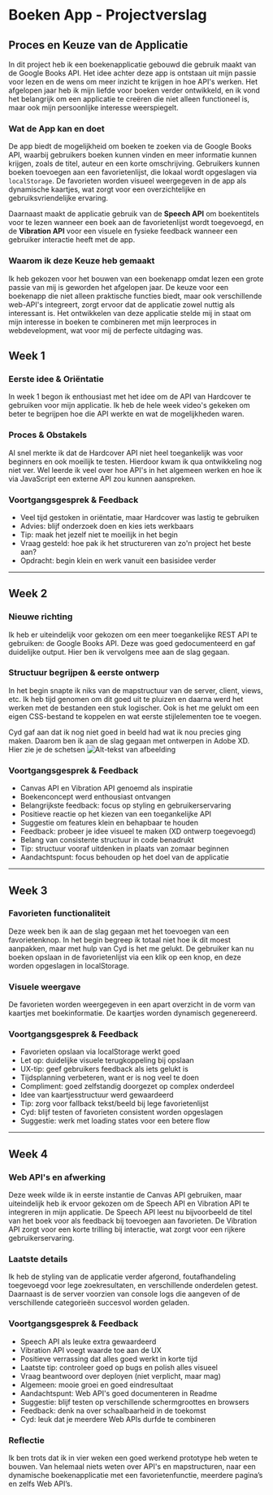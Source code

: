 # Boeken App - Projectverslag

## Proces en Keuze van de Applicatie

In dit project heb ik een boekenapplicatie gebouwd die gebruik maakt van de Google Books API. Het idee achter deze app is ontstaan uit mijn passie voor lezen en de wens om meer inzicht te krijgen in hoe API's werken. Het afgelopen jaar heb ik mijn liefde voor boeken verder ontwikkeld, en ik vond het belangrijk om een applicatie te creëren die niet alleen functioneel is, maar ook mijn persoonlijke interesse weerspiegelt.

### Wat de App kan en doet
De app biedt de mogelijkheid om boeken te zoeken via de Google Books API, waarbij gebruikers boeken kunnen vinden en meer informatie kunnen krijgen, zoals de titel, auteur en een korte omschrijving. Gebruikers kunnen boeken toevoegen aan een favorietenlijst, die lokaal wordt opgeslagen via `localStorage`. De favorieten worden visueel weergegeven in de app als dynamische kaartjes, wat zorgt voor een overzichtelijke en gebruiksvriendelijke ervaring. 

Daarnaast maakt de applicatie gebruik van de **Speech API** om boekentitels voor te lezen wanneer een boek aan de favorietenlijst wordt toegevoegd, en de **Vibration API** voor een visuele en fysieke feedback wanneer een gebruiker interactie heeft met de app. 

### Waarom ik deze Keuze heb gemaakt
Ik heb gekozen voor het bouwen van een boekenapp omdat lezen een grote passie van mij is geworden het afgelopen jaar. De keuze voor een boekenapp die niet alleen praktische functies biedt, maar ook verschillende web-API's integreert, zorgt ervoor dat de applicatie zowel nuttig als interessant is. Het ontwikkelen van deze applicatie stelde mij in staat om mijn interesse in boeken te combineren met mijn leerproces in webdevelopment, wat voor mij de perfecte uitdaging was.


## Week 1

### Eerste idee & Oriëntatie
In week 1 begon ik enthousiast met het idee om de API van Hardcover te gebruiken voor mijn applicatie. Ik heb de hele week video's gekeken om beter te begrijpen hoe die API werkte en wat de mogelijkheden waren.

### Proces & Obstakels
Al snel merkte ik dat de Hardcover API niet heel toegankelijk was voor beginners en ook moeilijk te testen. Hierdoor kwam ik qua ontwikkeling nog niet ver. Wel leerde ik veel over hoe API's in het algemeen werken en hoe ik via JavaScript een externe API zou kunnen aanspreken.

### Voortgangsgesprek & Feedback
- Veel tijd gestoken in oriëntatie, maar Hardcover was lastig te gebruiken
- Advies: blijf onderzoek doen en kies iets werkbaars
- Tip: maak het jezelf niet te moeilijk in het begin
- Vraag gesteld: hoe pak ik het structureren van zo'n project het beste aan?
- Opdracht: begin klein en werk vanuit een basisidee verder

---

## Week 2

### Nieuwe richting
Ik heb er uiteindelijk voor gekozen om een meer toegankelijke REST API te gebruiken: de Google Books API. Deze was goed gedocumenteerd en gaf duidelijke output. Hier ben ik vervolgens mee aan de slag gegaan.

### Structuur begrijpen & eerste ontwerp
In het begin snapte ik niks van de mapstructuur van de server, client, views, etc. Ik heb tijd genomen om dit goed uit te pluizen en daarna werd het werken met de bestanden een stuk logischer. Ook is het me gelukt om een eigen CSS-bestand te koppelen en wat eerste stijlelementen toe te voegen.

Cyd gaf aan dat ik nog niet goed in beeld had wat ik nou precies ging maken. Daarom ben ik aan de slag gegaan met ontwerpen in Adobe XD. Hier zie je de schetsen ![Alt-tekst van afbeelding](/images/gradient-background.jpg)

### Voortgangsgesprek & Feedback
- Canvas API en Vibration API genoemd als inspiratie
- Boekenconcept werd enthousiast ontvangen
- Belangrijkste feedback: focus op styling en gebruikerservaring
- Positieve reactie op het kiezen van een toegankelijke API
- Suggestie om features klein en behapbaar te houden
- Feedback: probeer je idee visueel te maken (XD ontwerp toegevoegd)
- Belang van consistente structuur in code benadrukt
- Tip: structuur vooraf uitdenken in plaats van zomaar beginnen
- Aandachtspunt: focus behouden op het doel van de applicatie

---

## Week 3

### Favorieten functionaliteit
Deze week ben ik aan de slag gegaan met het toevoegen van een favorietenknop. In het begin begreep ik totaal niet hoe ik dit moest aanpakken, maar met hulp van Cyd is het me gelukt. De gebruiker kan nu boeken opslaan in de favorietenlijst via een klik op een knop, en deze worden opgeslagen in localStorage.

### Visuele weergave
De favorieten worden weergegeven in een apart overzicht in de vorm van kaartjes met boekinformatie. De kaartjes worden dynamisch gegenereerd.

### Voortgangsgesprek & Feedback
- Favorieten opslaan via localStorage werkt goed
- Let op: duidelijke visuele terugkoppeling bij opslaan
- UX-tip: geef gebruikers feedback als iets gelukt is
- Tijdsplanning verbeteren, want er is nog veel te doen
- Compliment: goed zelfstandig doorgezet op complex onderdeel
- Idee van kaartjesstructuur werd gewaardeerd
- Tip: zorg voor fallback tekst/beeld bij lege favorietenlijst
- Cyd: blijf testen of favorieten consistent worden opgeslagen
- Suggestie: werk met loading states voor een betere flow

---

## Week 4

### Web API's en afwerking
Deze week wilde ik in eerste instantie de Canvas API gebruiken, maar uiteindelijk heb ik ervoor gekozen om de Speech API en Vibration API te integreren in mijn applicatie. De Speech API leest nu bijvoorbeeld de titel van het boek voor als feedback bij toevoegen aan favorieten. De Vibration API zorgt voor een korte trilling bij interactie, wat zorgt voor een rijkere gebruikerservaring.

### Laatste details
Ik heb de styling van de applicatie verder afgerond, foutafhandeling toegevoegd voor lege zoekresultaten, en verschillende onderdelen getest. Daarnaast is de server voorzien van console logs die aangeven of de verschillende categorieën succesvol worden geladen.

### Voortgangsgesprek & Feedback
- Speech API als leuke extra gewaardeerd
- Vibration API voegt waarde toe aan de UX
- Positieve verrassing dat alles goed werkt in korte tijd
- Laatste tip: controleer goed op bugs en polish alles visueel
- Vraag beantwoord over deployen (niet verplicht, maar mag)
- Algemeen: mooie groei en goed eindresultaat
- Aandachtspunt: Web API's goed documenteren in Readme
- Suggestie: blijf testen op verschillende schermgroottes en browsers
- Feedback: denk na over schaalbaarheid in de toekomst
- Cyd: leuk dat je meerdere Web APIs durfde te combineren

### Reflectie
Ik ben trots dat ik in vier weken een goed werkend prototype heb weten te bouwen. Van helemaal niets weten over API's en mapstructuren, naar een dynamische boekenapplicatie met een favorietenfunctie, meerdere pagina’s en zelfs Web API’s.
